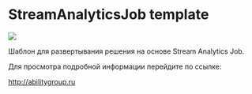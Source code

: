 # StreamAnalyticsJob template

 <a href="https://portal.azure.com/#create/Microsoft.Template/uri/https%3A%2F%2Fraw.githubusercontent.com%2Fability-group%2FStreamAnalyticsJob%2Fmaster%2Fazuredeploy.json" target="_blank">
    <img src="http://azuredeploy.net/deploybutton.png"/>
</a>

Шаблон для развертывания решения на основе Stream Analytics Job. 

Для просмотра подробной информации перейдите по ссылке:

http://abilitygroup.ru
